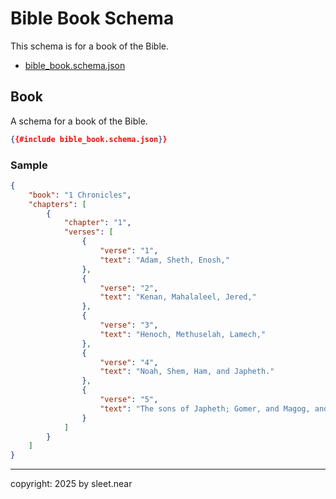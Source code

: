# Bible Book Schema

This schema is for a book of the Bible.

- [bible_book.schema.json](./bible_book.schema.json)

## Book

A schema for a book of the Bible.

```json
{{#include bible_book.schema.json}}
```

### Sample

```json
{
    "book": "1 Chronicles",
    "chapters": [
        {
            "chapter": "1",
            "verses": [
                {
                    "verse": "1",
                    "text": "Adam, Sheth, Enosh,"
                },
                {
                    "verse": "2",
                    "text": "Kenan, Mahalaleel, Jered,"
                },
                {
                    "verse": "3",
                    "text": "Henoch, Methuselah, Lamech,"
                },
                {
                    "verse": "4",
                    "text": "Noah, Shem, Ham, and Japheth."
                },
                {
                    "verse": "5",
                    "text": "The sons of Japheth; Gomer, and Magog, and Madai, and Javan, and Tubal, and Meshech, and Tiras."
                }
            ]
        }
    ]
}
```

---

copyright: 2025 by sleet.near
